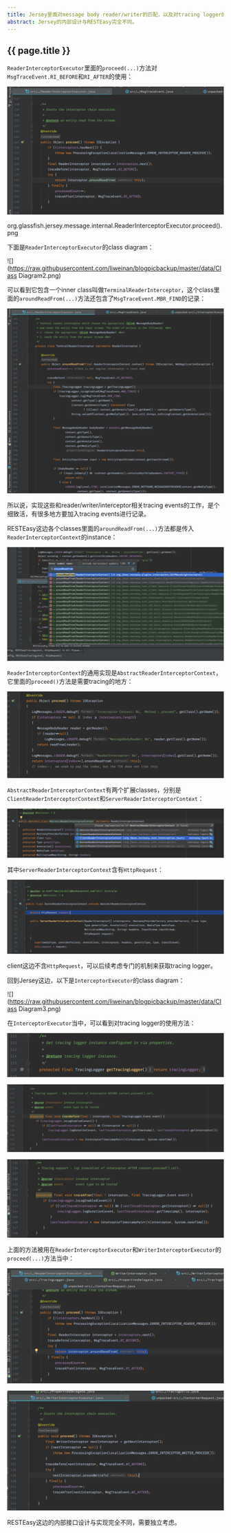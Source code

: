 ```yaml
---
title: Jersey里面对message body reader/writer的匹配，以及对tracing logger的相关实现
abstract: Jersey的内部设计与RESTEasy完全不同。
---
```


## {{ page.title }}

`ReaderInterceptorExecutor`里面的`proceed(...)`方法对`MsgTraceEvent.RI_BEFORE`和`RI_AFTER`的使用：

![](https://raw.githubusercontent.com/liweinan/blogpicbackup/master/data/F98EFA89-CCBB-4BC8-B582-E4E86C5859DB.png)

org.glassfish.jersey.message.internal.ReaderInterceptorExecutor.proceed().png

下面是`ReaderInterceptorExecutor`的class diagram：

![](https://raw.githubusercontent.com/liweinan/blogpicbackup/master/data/Class Diagram2.png)

可以看到它包含一个inner class叫做`TerminalReaderInterceptor`，这个class里面的`aroundReadFrom(...)`方法还包含了`MsgTraceEvent.MBR_FIND`的记录：

![](https://raw.githubusercontent.com/liweinan/blogpicbackup/master/data/32D6D926-5870-4FB2-8312-166FD1251797.png)

所以说，实现这些和reader/writer/interceptor相关tracing events的工作，是个细致活，有很多地方要加入tracing events进行记录。

RESTEasy这边各个classes里面的`aroundReadFrom(...)`方法都是传入`ReaderInterceptorContext`的instance：

![](https://raw.githubusercontent.com/liweinan/blogpicbackup/master/data/10C5F16E-4678-4169-8A77-3BC2FC4B1AF0.png)

`ReaderInterceptorContext`的通用实现是`AbstractReaderInterceptorContext`，它里面的`proceed()`方法是需要tracing的地方：

![](https://raw.githubusercontent.com/liweinan/blogpicbackup/master/data/41738B14-CCE9-46E5-A94D-2240B307483E.png)

`AbstractReaderInterceptorContext`有两个扩展classes，分别是`ClientReaderInterceptorContext`和`ServerReaderInterceptorContext`：

![](https://raw.githubusercontent.com/liweinan/blogpicbackup/master/data/9B2B198A-0C0F-4B5A-ABE1-FECC760BD6A3.png)

其中`ServerReaderInterceptorContext`含有`HttpRequest`：

![](https://raw.githubusercontent.com/liweinan/blogpicbackup/master/data/EDC2B2C0-DA83-4659-9407-092FC7641BE3.png)

client这边不含`HttpRequest`，可以后续考虑专门的机制来获取tracing logger。

回到Jersey这边，以下是`InterceptorExecutor`的class diagram：

![](https://raw.githubusercontent.com/liweinan/blogpicbackup/master/data/Class Diagram3.png)

在`InterceptorExecutor`当中，可以看到对tracing logger的使用方法：

![](https://raw.githubusercontent.com/liweinan/blogpicbackup/master/data/1982FFE9-75D7-40C6-9267-7470B9D71D24.png)

![](https://raw.githubusercontent.com/liweinan/blogpicbackup/master/data/5FEE72ED-CFFB-43A5-80C2-4AAC5122148A.png)

![](https://raw.githubusercontent.com/liweinan/blogpicbackup/master/data/3B63F933-4564-4EB5-BB45-7648647697C7.png)

上面的方法被用在`ReaderInterceptorExecutor`和`WriterInterceptorExecutor`的`proceed(...)`方法当中：

![](https://raw.githubusercontent.com/liweinan/blogpicbackup/master/data/D3D382B6-529C-450C-A545-879C12839B99.png)

![](https://raw.githubusercontent.com/liweinan/blogpicbackup/master/data/E1A1F13D-C7DB-46DF-A6E8-7703139DF151.png)

RESTEasy这边的内部接口设计与实现完全不同，需要独立考虑。

